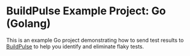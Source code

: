 # BuildPulse Example Project: Go (Golang)

This is an example Go project demonstrating how to send test results to [BuildPulse](https://buildpulse.io) to help you identify and eliminate flaky tests.
